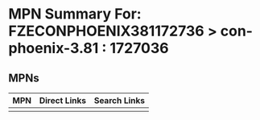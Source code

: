



# MPN Summary For: FZECONPHOENIX381172736 > con-phoenix-3.81 : 1727036

## MPNs
  

|MPN|Direct Links|Search Links|
| :--- | :--- | :--- |
||||
